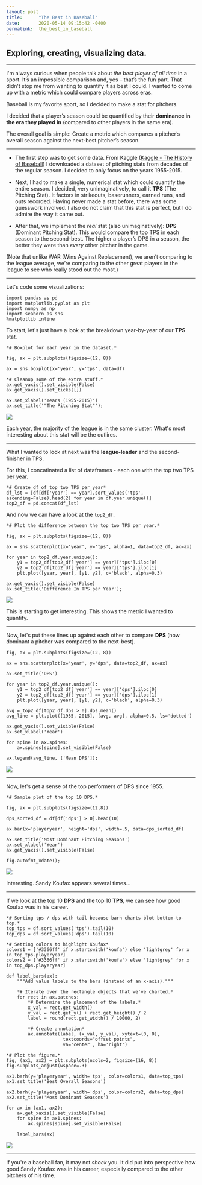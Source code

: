 ```yaml
---
layout: post
title:      "The Best in Baseball"
date:       2020-05-14 09:15:42 -0400
permalink:  the_best_in_baseball
---
```


## Exploring, creating, visualizing data.

---


I'm always curious when people talk about *the best player of all time* in a sport. It’s an impossible comparison and, yes – that’s the fun part. That didn’t stop me from wanting to quantify it as best I could. I wanted to come up with a metric which could compare players across eras.

Baseball is my favorite sport, so I decided to make a stat for pitchers.

I decided that a player’s season could be quantified by their **dominance in the era they played in** (compared to other players in the same era).

The overall goal is simple: Create a metric which compares a pitcher’s overall season against the next-best pitcher’s season.

---

* The first step was to get some data. From Kaggle ([Kaggle - The History of Baseball](https://www.kaggle.com/seanlahman/the-history-of-baseball)) I downloaded a dataset of pitching stats from decades of the regular season. I decided to only focus on the years 1955-2015.

* Next, I had to make a single, numerical stat which could quantify the entire season. I decided, very unimaginatively, to call it **TPS** (The Pitching Stat). It factors in strikeouts, baserunners, earned runs, and outs recorded. Having never made a stat before, there was some guesswork involved. I also do not claim that this stat is perfect, but I do admire the way it came out.

* After that, we implement the *real* stat (also unimaginatively): **DPS** (Dominant Pitching Stat). This would compare the top TPS in each season to the second-best. The higher a player’s DPS in a season, the better they were than *every* other pitcher in the game. 

(Note that unlike WAR (Wins Against Replacement), we aren’t comparing to the league average, we’re comparing to the other great players in the league to see who really stood out the most.)

---

Let's code some visualizations:

```
import pandas as pd
import matplotlib.pyplot as plt
import numpy as np
import seaborn as sns
%matplotlib inline
```

To start, let's just have a look at the breakdown year-by-year of our **TPS** stat.

```
*# Boxplot for each year in the dataset.*

fig, ax = plt.subplots(figsize=(12, 8))

ax = sns.boxplot(x='year', y='tps', data=df)

*# Cleanup some of the extra stuff.*
ax.get_yaxis().set_visible(False)
ax.get_xaxis().set_ticks([])

ax.set_xlabel('Years (1955-2015)')
ax.set_title('"The Pitching Stat"');
```

<img src="https://raw.githubusercontent.com/cwf231/dominant_pitcher/master/images/boxtps.png">

Each year, the majority of the league is in the same cluster. What's most interesting about this stat will be the outlires.

---

What I wanted to look at next was the **league-leader** and the second-finisher in TPS.

For this, I concatinated a list of dataframes - each one with the top two TPS per year.
```
*# Create df of top two TPS per year*
df_lst = [df[df['year'] == year].sort_values('tps', ascending=False).head(2) for year in df.year.unique()]
top2_df = pd.concat(df_lst)
```

And now we can have a look at the `top2_df`.

```
*# Plot the difference between the top two TPS per year.*

fig, ax = plt.subplots(figsize=(12, 8))

ax = sns.scatterplot(x='year', y='tps', alpha=1, data=top2_df, ax=ax)

for year in top2_df.year.unique():
    y1 = top2_df[top2_df['year'] == year]['tps'].iloc[0]
    y2 = top2_df[top2_df['year'] == year]['tps'].iloc[1]
    plt.plot([year, year], [y1, y2], c='black', alpha=0.3)
    
ax.get_yaxis().set_visible(False)
ax.set_title('Difference In TPS per Year');
```

<img src="https://raw.githubusercontent.com/cwf231/dominant_pitcher/master/images/tpsdiff.png">

This is starting to get interesting. This shows the metric I wanted to quantify.

---

Now, let's put these lines up against each other to compare **DPS** (how dominant a pitcher was compared to the next-best).

```
fig, ax = plt.subplots(figsize=(12, 8))

ax = sns.scatterplot(x='year', y='dps', data=top2_df, ax=ax)

ax.set_title('DPS')

for year in top2_df.year.unique():
    y1 = top2_df[top2_df['year'] == year]['dps'].iloc[0]
    y2 = top2_df[top2_df['year'] == year]['dps'].iloc[1]
    plt.plot([year, year], [y1, y2], c='black', alpha=0.3)

avg = top2_df[top2_df.dps > 0].dps.mean()
avg_line = plt.plot([1955, 2015], [avg, avg], alpha=0.5, ls='dotted')

ax.get_yaxis().set_visible(False)
ax.set_xlabel('Year')

for spine in ax.spines:
    ax.spines[spine].set_visible(False)

ax.legend(avg_line, ['Mean DPS']);
```

<img src="https://raw.githubusercontent.com/cwf231/dominant_pitcher/master/images/dpslollipop.png">

---

Now, let's get a sense of the top performers of DPS since 1955.

```
*# Sample plot of the top 10 DPS.*

fig, ax = plt.subplots(figsize=(12,8))

dps_sorted_df = df[df['dps'] > 0].head(10)

ax.bar(x='playeryear', height='dps', width=.5, data=dps_sorted_df)

ax.set_title('Most Dominant Pitching Seasons')
ax.set_xlabel('Year')
ax.get_yaxis().set_visible(False)

fig.autofmt_xdate();
```

<img src="https://raw.githubusercontent.com/cwf231/dominant_pitcher/master/images/top10dps.png">

Interesting. Sandy Koufax appears several times...

---

If we look at the top 10 **DPS** and the top 10 **TPS**, we can see how good Koufax was in his career. 

```
*# Sorting tps / dps with tail because barh charts blot bottom-to-top.*
top_tps = df.sort_values('tps').tail(10)
top_dps = df.sort_values('dps').tail(10)

*# Setting colors to highlight Koufax*
colors1 = ['#3366ff' if x.startswith('koufa') else 'lightgrey' for x in top_tps.playeryear]
colors2 = ['#3366ff' if x.startswith('koufa') else 'lightgrey' for x in top_dps.playeryear]

def label_bars(ax):
    """Add value labels to the bars (instead of an x-axis)."""
    
    *# Iterate over the rectangle objects that we've charted.*
    for rect in ax.patches:
        *# Determine the placement of the labels.*
        x_val = rect.get_width()
        y_val = rect.get_y() + rect.get_height() / 2
        label = round(rect.get_width() / 10000, 2)
        
        *# Create annotation*
        ax.annotate(label, (x_val, y_val), xytext=(0, 0), 
                     textcoords="offset points", 
                     va='center', ha='right')

*# Plot the figure.*
fig, (ax1, ax2) = plt.subplots(ncols=2, figsize=(16, 8))
fig.subplots_adjust(wspace=.3)

ax1.barh(y='playeryear', width='tps', color=colors1, data=top_tps)
ax1.set_title('Best Overall Seasons')

ax2.barh(y='playeryear', width='dps', color=colors2, data=top_dps)
ax2.set_title('Most Dominant Seasons')

for ax in (ax1, ax2):
    ax.get_xaxis().set_visible(False)
    for spine in ax1.spines:
        ax.spines[spine].set_visible(False)
    
    label_bars(ax)
```

<img src="https://raw.githubusercontent.com/cwf231/dominant_pitcher/master/images/koufax.png">

---

If you're a baseball fan, it may not *shock* you. It did put into perspective how good Sandy Koufax was in his career, especially compared to the other pitchers of his time.
